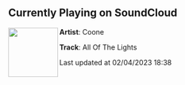 ## Currently Playing on SoundCloud

[<img align="left" width="100" src="https://i1.sndcdn.com/artworks-CzoSc8KQ7yeZ-0-t500x500.png">](https://soundcloud.com/coone-music/all-of-the-lights)

**Artist**: Coone 

**Track**: All Of The Lights

Last updated at 02/04/2023 18:38
